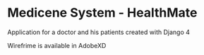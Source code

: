 # Medicene System - HealthMate

Application for a doctor and his patients created with Django 4

Wirefrime is available in AdobeXD
